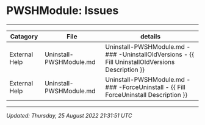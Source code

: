﻿# PWSHModule: Issues

---

| Catagory      | File                    | details                                                                                           |
| ------------- | ----------------------- | ------------------------------------------------------------------------------------------------- |
| External Help | Uninstall-PWSHModule.md | Uninstall-PWSHModule.md - ### -UninstallOldVersions - {{ Fill UninstallOldVersions Description }} |
| External Help | Uninstall-PWSHModule.md | Uninstall-PWSHModule.md - ### -ForceUninstall - {{ Fill ForceUninstall Description }}             |

---

*Updated: Thursday, 25 August 2022 21:31:51 UTC*
